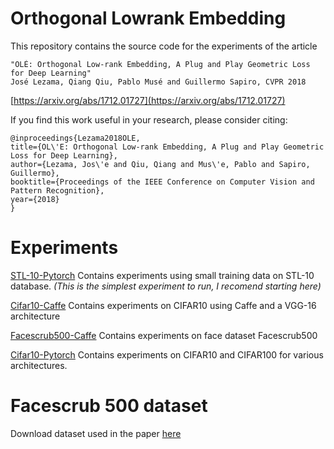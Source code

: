 # Orthogonal Lowrank Embedding

This repository contains the source code for the experiments of the article

    "OLÉ: Orthogonal Low-rank Embedding, A Plug and Play Geometric Loss for Deep Learning" 
    José Lezama, Qiang Qiu, Pablo Musé and Guillermo Sapiro, CVPR 2018

[https://arxiv.org/abs/1712.01727](https://arxiv.org/abs/1712.01727)

If you find this work useful in your research, please consider citing:

    @inproceedings{Lezama2018OLE,
    title={OL\'E: Orthogonal Low-rank Embedding, A Plug and Play Geometric Loss for Deep Learning},
    author={Lezama, Jos\'e and Qiu, Qiang and Mus\'e, Pablo and Sapiro, Guillermo},
    booktitle={Proceedings of the IEEE Conference on Computer Vision and Pattern Recognition},
    year={2018}
    }

# Experiments


[STL-10-Pytorch](stl10)  Contains experiments using small training data on STL-10 database. *(This is the simplest experiment to run, I recomend starting here)*

[Cifar10-Caffe](caffe_OLE) Contains experiments on CIFAR10 using Caffe and a VGG-16 architecture

[Facescrub500-Caffe](caffe_Facescrub500) Contains experiments on face dataset Facescrub500 

[Cifar10-Pytorch](pytorch_OLE) Contains experiments on CIFAR10 and CIFAR100 for various architectures.


# Facescrub 500 dataset
Download dataset used in the paper [here](https://iie.fing.edu.uy/~jlezama/datasets/Facescrub500/)